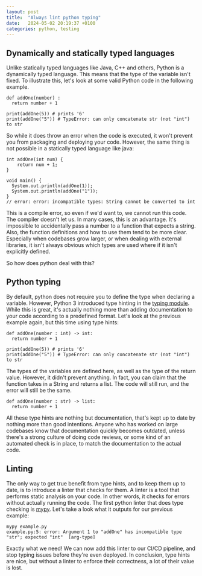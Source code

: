 ```yaml
---
layout: post
title:  "Always lint python typing"
date:   2024-05-02 20:19:37 +0100
categories: python, testing
---
```


## Dynamically and statically typed languages

Unlike statically typed languages like Java, C++ and others, Python is a dynamically typed language. This means that the type of the variable isn't fixed. To illustrate this, let's look at some valid Python code in the following example.

```
def addOne(number) :
  return number + 1

print(addOne(5)) # prints '6'
print(addOne("5")) # TypeError: can only concatenate str (not "int") to str
```

So while it does throw an error when the code is executed, it won't prevent you from packaging and deploying your code. However, the same thing is not possible in a statically typed language like java:

```
int addOne(int num) {
    return num + 1;
}

void main() {
  System.out.println(addOne(1));
  System.out.println(addOne("1"));
}
// error: error: incompatible types: String cannot be converted to int
```

This is a compile error, so even if we'd want to, we cannot run this code. The compiler doesn't let us. In many cases, this is an advantage. It's impossible to accidentally pass a number to a function that expects a string. Also, the function definitions and how to use them tend to be more clear. Especially when codebases grow larger, or when dealing with external libraries, it isn't always obvious which types are used where if it isn't explicitly defined.

So how does python deal with this?

## Python typing

By default, python does not require you to define the type when declaring a variable. However, Python 3 introduced type hinting in the [typing module](https://docs.python.org/3/library/typing.html). While this is great, it's actually nothing more than adding documentation to your code according to a predefined format. Let's look at the previous example again, but this time using type hints:

```
def addOne(number : int) -> int:
  return number + 1

print(addOne(5)) # prints '6'
print(addOne("5")) # TypeError: can only concatenate str (not "int") to str
```

The types of the variables are defined here, as well as the type of the return value. However, it didn't prevent anything. In fact, you can claim that the function takes in a String and returns a list. The code will still run, and the error will still be the same.

```
def addOne(number : str) -> list:
  return number + 1 
```
All these type hints are nothing but documentation, that's kept up to date by nothing more than good intentions. Anyone who has worked on large codebases know that documentation quickly becomes outdated, unless there's a strong culture of doing code reviews, or some kind of an automated check is in place, to match the documentation to the actual code.

## Linting

The only way to get true benefit from type hints, and to keep them up to date, is to introduce a linter that checks for them. A linter is a tool that performs static analysis on your code. In other words, it checks for errors without actually running the code. The first python linter that does type checking is [mypy](https://mypy-lang.org/). Let's take a look what it outputs for our previous example:

```
mypy example.py
example.py:5: error: Argument 1 to "addOne" has incompatible type "str"; expected "int"  [arg-type]
```

Exactly what we need! We can now add this linter to our CI/CD pipeline, and stop typing issues before they're even deployed. In conclusion, type hints are nice, but without a linter to enforce their correctness, a lot of their value is lost. 
